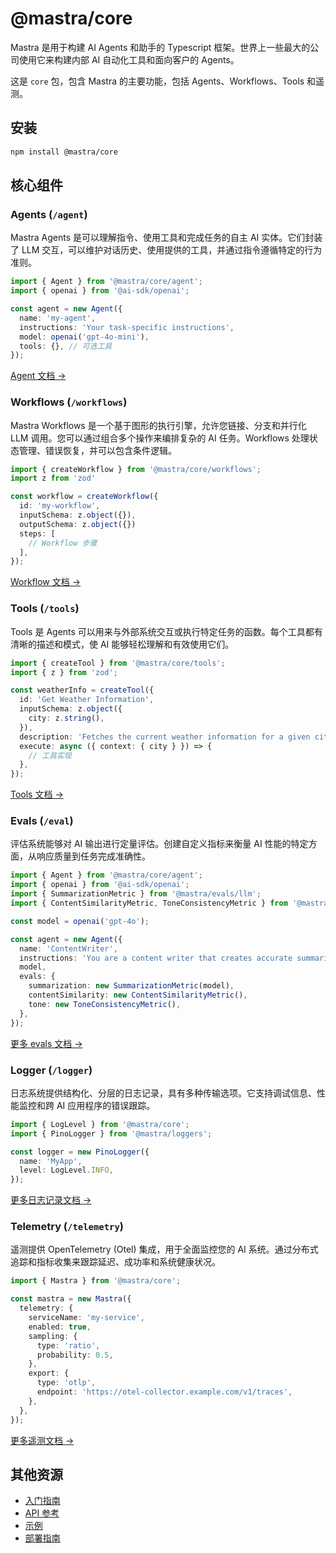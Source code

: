 # @mastra/core

Mastra 是用于构建 AI Agents 和助手的 Typescript 框架。世界上一些最大的公司使用它来构建内部 AI 自动化工具和面向客户的 Agents。

这是 `core` 包，包含 Mastra 的主要功能，包括 Agents、Workflows、Tools 和遥测。

## 安装

```bash
npm install @mastra/core
```

## 核心组件

### Agents (`/agent`)

Mastra Agents 是可以理解指令、使用工具和完成任务的自主 AI 实体。它们封装了 LLM 交互，可以维护对话历史、使用提供的工具，并通过指令遵循特定的行为准则。

```typescript
import { Agent } from '@mastra/core/agent';
import { openai } from '@ai-sdk/openai';

const agent = new Agent({
  name: 'my-agent',
  instructions: 'Your task-specific instructions',
  model: openai('gpt-4o-mini'),
  tools: {}, // 可选工具
});
```

[Agent 文档 →](https://mastra.ai/docs/agents/overview)

### Workflows (`/workflows`)

Mastra Workflows 是一个基于图形的执行引擎，允许您链接、分支和并行化 LLM 调用。您可以通过组合多个操作来编排复杂的 AI 任务。Workflows 处理状态管理、错误恢复，并可以包含条件逻辑。

```typescript
import { createWorkflow } from '@mastra/core/workflows';
import z from 'zod'

const workflow = createWorkflow({
  id: 'my-workflow',
  inputSchema: z.object({}),
  outputSchema: z.object({})
  steps: [
    // Workflow 步骤
  ],
});
```

[Workflow 文档 →](https://mastra.ai/docs/workflows/overview)

### Tools (`/tools`)

Tools 是 Agents 可以用来与外部系统交互或执行特定任务的函数。每个工具都有清晰的描述和模式，使 AI 能够轻松理解和有效使用它们。

```typescript
import { createTool } from '@mastra/core/tools';
import { z } from 'zod';

const weatherInfo = createTool({
  id: 'Get Weather Information',
  inputSchema: z.object({
    city: z.string(),
  }),
  description: 'Fetches the current weather information for a given city',
  execute: async ({ context: { city } }) => {
    // 工具实现
  },
});
```

[Tools 文档 →](https://mastra.ai/docs/agents/adding-tools)

### Evals (`/eval`)

评估系统能够对 AI 输出进行定量评估。创建自定义指标来衡量 AI 性能的特定方面，从响应质量到任务完成准确性。

```typescript
import { Agent } from '@mastra/core/agent';
import { openai } from '@ai-sdk/openai';
import { SummarizationMetric } from '@mastra/evals/llm';
import { ContentSimilarityMetric, ToneConsistencyMetric } from '@mastra/evals/nlp';

const model = openai('gpt-4o');

const agent = new Agent({
  name: 'ContentWriter',
  instructions: 'You are a content writer that creates accurate summaries',
  model,
  evals: {
    summarization: new SummarizationMetric(model),
    contentSimilarity: new ContentSimilarityMetric(),
    tone: new ToneConsistencyMetric(),
  },
});
```

[更多 evals 文档 →](https://mastra.ai/docs/evals/overview)

### Logger (`/logger`)

日志系统提供结构化、分层的日志记录，具有多种传输选项。它支持调试信息、性能监控和跨 AI 应用程序的错误跟踪。

```typescript
import { LogLevel } from '@mastra/core';
import { PinoLogger } from '@mastra/loggers';

const logger = new PinoLogger({
  name: 'MyApp',
  level: LogLevel.INFO,
});
```

[更多日志记录文档 →](https://mastra.ai/reference/observability/logging)

### Telemetry (`/telemetry`)

遥测提供 OpenTelemetry (Otel) 集成，用于全面监控您的 AI 系统。通过分布式追踪和指标收集来跟踪延迟、成功率和系统健康状况。

```typescript
import { Mastra } from '@mastra/core';

const mastra = new Mastra({
  telemetry: {
    serviceName: 'my-service',
    enabled: true,
    sampling: {
      type: 'ratio',
      probability: 0.5,
    },
    export: {
      type: 'otlp',
      endpoint: 'https://otel-collector.example.com/v1/traces',
    },
  },
});
```

[更多遥测文档 →](https://mastra.ai/reference/observability/telemetry)

## 其他资源

- [入门指南](https://mastra.ai/docs/getting-started/installation)
- [API 参考](https://mastra.ai/reference)
- [示例](https://mastra.ai/docs/examples)
- [部署指南](https://mastra.ai/docs/deployment/overview)
